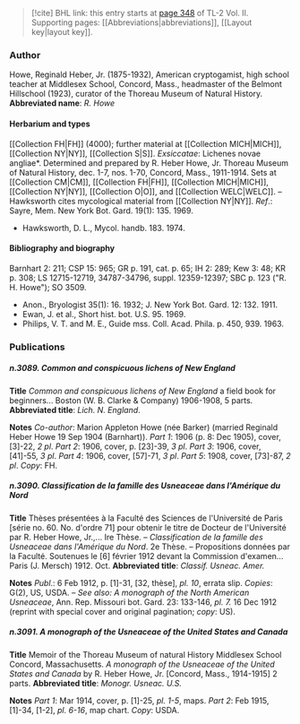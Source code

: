 > [!cite] BHL link: this entry starts at [page 348](https://www.biodiversitylibrary.org/page/33068590) of TL-2 Vol. II.
> Supporting pages: [[Abbreviations|abbreviations]], [[Layout key|layout key]].

### Author

Howe, Reginald Heber, Jr. (1875-1932), American cryptogamist, high school teacher at Middlesex School, Concord, Mass., headmaster of the Belmont Hillschool (1923), curator of the Thoreau Museum of Natural History. 
**Abbreviated name**: *R. Howe*

#### Herbarium and types

[[Collection FH|FH]] (4000); further material at [[Collection MICH|MICH]], [[Collection NY|NY]], [[Collection S|S]].
*Exsiccatae*: Lichenes novae angliae*. Determined and prepared by R. Heber Howe, Jr. Thoreau Museum of Natural History, dec. 1-7, nos. 1-70, Concord, Mass., 1911-1914. Sets at [[Collection CM|CM]], [[Collection FH|FH]], [[Collection MICH|MICH]], [[Collection NY|NY]], [[Collection O|O]], and [[Collection WELC|WELC]]. – Hawksworth cites mycological material from [[Collection NY|NY]].
*Ref*.: Sayre, Mem. New York Bot. Gard. 19(1): 135. 1969.
- Hawksworth, D. L., Mycol. handb. 183. 1974.

#### Bibliography and biography

Barnhart 2: 211; CSP 15: 965; GR p. 191, cat. p. 65; IH 2: 289; Kew 3: 48; KR p. 308; LS 12715-12719, 34787-34796, suppl. 12359-12397; SBC p. 123 ("R. H. Howe"); SO 3509.
- Anon., Bryologist 35(1): 16. 1932; J. New York Bot. Gard. 12: 132. 1911.
- Ewan, J. et al., Short hist. bot. U.S. 95. 1969.
- Philips, V. T. and M. E., Guide mss. Coll. Acad. Phila. p. 450, 939. 1963.

### Publications

##### n.3089. Common and conspicuous lichens of New England

**Title**
*Common and conspicuous lichens of New England* a field book for beginners... Boston (W. B. Clarke & Company) 1906-1908, 5 parts.
**Abbreviated title**: *Lich. N. England*.

**Notes**
*Co-author*: Marion Appleton Howe (née Barker) (married Reginald Heber Howe 19 Sep 1904 (Barnhart)).
*Part 1*: 1906 (p. 8: Dec 1905), cover, \[3\]-22, *2 pl*.
*Part 2*: 1906, cover, p. \[23\]-39, *3 pl*.
*Part 3*: 1906, cover, \[41\]-55, *3 pl*.
*Part 4*: 1906, cover, \[57\]-71, *3 pl*.
*Part 5*: 1908, cover, \[73\]-87, *2 pl*.
*Copy*: FH.

##### n.3090. Classification de la famille des Usneaceae dans l'Amérique du Nord

**Title**
Thèses présentées à la Faculté des Sciences de l'Université de Paris \[série no. 60. No. d'ordre 71\] pour obtenir le titre de Docteur de l'Université par R. Heber Howe, Jr.,... Ire Thèse. – *Classification de la famille des Usneaceae dans l'Amérique du Nord*. 2e Thèse. – Propositions données par la Faculté. Soutenues le \[6\] février 1912 devant la Commission d'examen... Paris (J. Mersch) 1912. Oct.
**Abbreviated title**: *Classif. Usneac. Amer.*

**Notes**
*Publ*.: 6 Feb 1912, p. \[1\]-31, \[32, thèse\], *pl. 10*, errata slip. *Copies*: G(2), US, USDA. – *See also: A monograph of the North American Usneaceae*, Ann. Rep. Missouri bot. Gard. 23: 133-146, *pl. 7.* 16 Dec 1912 (reprint with special cover and original pagination; *copy*: US).

##### n.3091. A monograph of the Usneaceae of the United States and Canada

**Title**
Memoir of the Thoreau Museum of natural History Middlesex School Concord, Massachusetts. *A monograph of the Usneaceae of the United States and Canada* by R. Heber Howe, Jr. \[Concord, Mass., 1914-1915\] 2 parts.
**Abbreviated title**: *Monogr. Usneac. U.S.*

**Notes**
*Part 1*: Mar 1914, cover, p. \[1\]-25, *pl. 1-5*, maps.
*Part 2*: Feb 1915, \[1\]-34, \[1-2\], *pl. 6-16*, map chart.
*Copy*: USDA.

